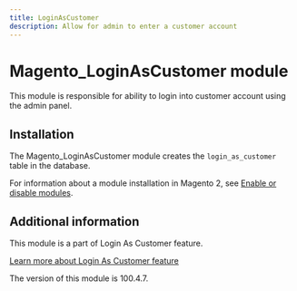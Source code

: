 ```yaml
---
title: LoginAsCustomer
description: Allow for admin to enter a customer account
---
```


# Magento_LoginAsCustomer module

This module is responsible for ability to login into customer account using the admin panel.

## Installation

The Magento_LoginAsCustomer module creates the `login_as_customer` table in the database.

For information about a module installation in Magento 2, see [Enable or disable modules](https://experienceleague.adobe.com/docs/commerce-operations/installation-guide/tutorials/manage-modules.html).

## Additional information

This module is a part of Login As Customer feature.

[Learn more about Login As Customer feature](https://experienceleague.adobe.com/docs/commerce-admin/customers/customer-accounts/manage/login-as-customer.html)

<InlineAlert slots="text" />
The version of this module is 100.4.7.
